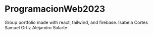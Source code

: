 # ProgramacionWeb2023
Group portfolio made with react, tailwind, and firebase.
Isabela Cortes
Samuel Ortiz
Alejandro Solarte
